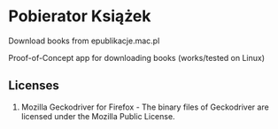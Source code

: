 # Pobierator Książek
Download books from epublikacje.mac.pl

Proof-of-Concept app for downloading books (works/tested on Linux)

## Licenses
1. Mozilla Geckodriver for Firefox - The binary files of Geckodriver are licensed under the Mozilla Public License.

